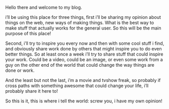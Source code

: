 Hello there and welcome to my blog.

i’ll be using this place  for three things, first i’ll be sharing my opinion about things on the web, new ways of making things. What is the best way to make stuff that actually works for the general user. So this will be the main purpose of this place!

Second, i’ll try to inspire you every now and then with some cool stuff i find, and obviously share work done by others that might inspire you to do even better things. So at least once a week i’ll try to share stuff that could inspire your work. Could be a video, could be an image, or even some work from a guy on the other end of the world that could change the way things are done or work.

And the least but not the last, i’m a movie and tvshow freak, so probably if cross paths with something awesome that could change your life, i’ll probably share it here to!

So this is it, this is where i tell the world: screw you, i have my own opinion!